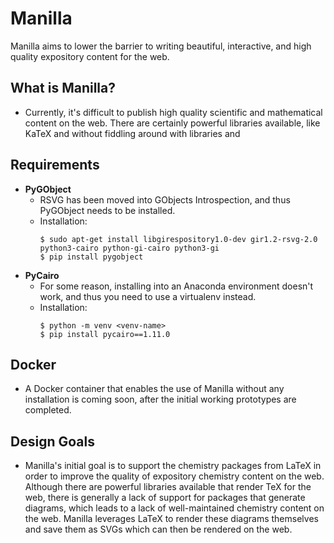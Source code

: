 # Manilla

Manilla aims to lower the barrier to writing beautiful, interactive, and high quality expository content for the web.

## What is Manilla?
* Currently, it's difficult to publish high quality scientific and mathematical content on the web. There are certainly powerful libraries available, like KaTeX and  without fiddling around with libraries and

## Requirements
* **PyGObject**
    * RSVG has been moved into GObjects Introspection, and thus PyGObject needs to be installed.
    * Installation:
        ```
        $ sudo apt-get install libgirespository1.0-dev gir1.2-rsvg-2.0 python3-cairo python-gi-cairo python3-gi
        $ pip install pygobject
        ```
* **PyCairo**
    * For some reason, installing into an Anaconda environment doesn't work, and thus you need to use a virtualenv instead.
    * Installation:
        ```
        $ python -m venv <venv-name>
        $ pip install pycairo==1.11.0
        ```

## Docker
* A Docker container that enables the use of Manilla without any installation is coming soon, after the initial working prototypes are completed.

## Design Goals
* Manilla's initial goal is to support the chemistry packages from LaTeX in order to improve the quality of expository chemistry content on the web. Although there are powerful libraries available that render TeX for the web, there is generally a lack of support for packages that generate diagrams, which leads to a lack of well-maintained chemistry content on the web. Manilla leverages LaTeX to render these diagrams themselves and save them as SVGs which can then be rendered on the web.